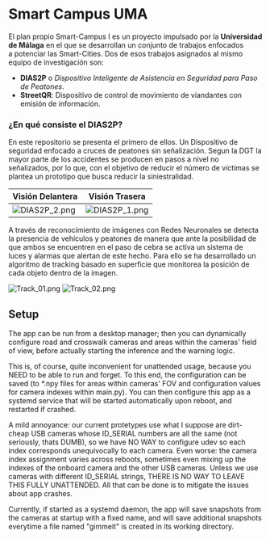 # Smart Campus UMA

El plan propio Smart-Campus I es un proyecto impulsado por la **Universidad de Málaga**   en el que se desarrollan un conjunto de trabajos enfocados  
a potenciar las Smart-Cities. Dos de esos trabajos asignados al mismo equipo de investigación son:

- **DIAS2P** o *Dispositivo Inteligente de Asistencia en Seguridad para Paso de Peatones*.
- **StreetQR**: Dispositivo de control de movimiento de viandantes con emisión de información.

### ¿En qué consiste el DIAS2P?

En este repositorio se presenta el primero de ellos. Un Dispositivo de seguridad enfocado a cruces de peatones sin señalización.
Segun la DGT la mayor parte de los accidentes se producen en pasos a nivel no señalizados, por lo que, con el objetivo de reducir el número de víctimas
se plantea un prototipo que busca reducir la siniestralidad.

|  Visión Delantera  | Visión Trasera |
|---| --- |
|  ![DIAS2P_2.png](images/Design/DIAS2P_2.png) | ![DIAS2P_1.png](images/Design/DIAS2P_1.png) |



A través de reconocimiento de imágenes con Redes Neuronales se detecta la presencia de vehículos y peatones de manera que ante la posibilidad de
que ambos se encuentren en el paso de cebra se activa un sistema de luces y alarmas que alertan de este hecho. Para ello se ha desarrollado un algoritmo de
tracking basado en superficie que monitorea la posición de cada objeto dentro de la imagen.

![Track_01.png](images/Machine%20Learning/Track_01.png)
![Track_02.png](images/Machine%20Learning/Track_02.png)

## Setup

The app can be run from a desktop manager; then you can dynamically configure
road and crosswalk cameras and areas within the cameras' field of view, before
actually starting the inference and the warning logic.

This is, of course, quite inconvenient for unattended usage, because you NEED
to be able to run and forget. To this end, the configuration can be saved (to
*.npy files for areas within cameras' FOV and configuration values for camera
indexes within main.py). You can then configure this app as a systemd service
that will be started automatically upon reboot, and restarted if crashed.

A mild annoyance: our current protetypes use what I suppose are dirt-cheap USB
cameras whose ID_SERIAL numbers are all the same (not seriously, thats DUMB),
so we have NO WAY to configure udev so each index corresponds unequivocally
to each camera. Even worse: the camera index assignment varies across reboots,
sometimes even mixing up the indexes of the onboard camera and the other USB
cameras. Unless we use cameras with different ID_SERIAL strings, THERE IS NO
WAY TO LEAVE THIS FULLY UNATTENDED. All that can be done is to mitigate the
issues about app crashes.

Currently, if started as a systemd daemon, the app will save snapshots from the
cameras at startup with a fixed name, and will save additional snapshots everytime
a file named "gimmeit" is created in its working directory.

